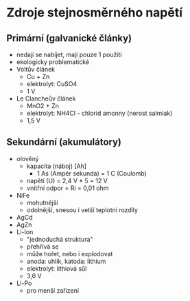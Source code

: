 # Zdroje stejnosměrného napětí
## Primární (galvanické články)
- nedají se nabíjet, mají pouze 1 použití 
- ekologicky problematické
- Voltův článek
  - Cu + Zn
  - elektrolyt: CuSO4
  - 1 V
- Le Clancheův článek
  - MnO2 + Zn
  - elektrolyt: NH4Cl - chlorid amonny (nerost salmiak)
  - 1,5 V
## Sekundární (akumulátory)
- olověný
  - kapacita (náboj) [Ah]
    - 1 As (Ampér sekunda) = 1 C (Coulomb)
  - napětí (U) = 2,4 V * 5 = 12 V
  - vnitřní odpor = Ri = 0,01 ohm
- NiFe
  - mohutnější
  - odolnější, snesou i vetší teplotní rozdíly
- AgCd
- AgZn
- Li-Ion
  - "jednoduchá struktura"
  - přehřívá se
  - může hořet, nebo i explodovat
  - anoda: uhlík, katoda: lithium
  - elektrolyt: lithiová sůl
  - 3,6 V
- Li-Po
  - pro menší zařízení
